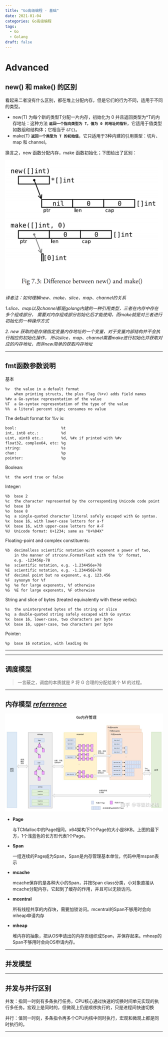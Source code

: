 ```yaml
---
title: "Go高级编程 - 基础"
date: 2021-01-04
categories: Go高级编程
tags: 
  - Go
  - Golang
draft: false
---
```


# Advanced

## new() 和 make() 的区别

看起来二者没有什么区别，都在堆上分配内存，但是它们的行为不同，适用于不同的类型。

- new(T) 为每个新的类型T分配一片内存，初始化为 0 并且返回类型为*T的内存地址：这种方法 **`返回一个指向类型为 T，值为 0 的地址的指针`**，它适用于值类型如数组和结构体；它相当于 `&T{}`。
- make(T) **`返回一个类型为 T 的初始值`**，它只适用于3种内建的引用类型：切片、map 和 channel。

换言之，new 函数分配内存，make 函数初始化；下图给出了区别：

![../../static/images/202101040000/Untitled.png](../../static/images/202101040000/Untitled.png)

*译者注：如何理解new、make、slice、map、channel的关系*

*1.slice、map以及channel都是golang内建的一种引用类型，三者在内存中存在多个组成部分， 需要对内存组成部分初始化后才能使用，而make就是对三者进行初始化的一种操作方式*

*2. new 获取的是存储指定变量内存地址的一个变量，对于变量内部结构并不会执行相应的初始化操作， 所以slice、map、channel需要make进行初始化并获取对应的内存地址，而非new简单的获取内存地址*

---

## fmt函数参数说明

基本

```
%v	the value in a default format
	when printing structs, the plus flag (%+v) adds field names
%#v	a Go-syntax representation of the value
%T	a Go-syntax representation of the type of the value
%%	a literal percent sign; consumes no value
```

The default format for %v is:

```
bool:                    %t
int, int8 etc.:          %d
uint, uint8 etc.:        %d, %#x if printed with %#v
float32, complex64, etc: %g
string:                  %s
chan:                    %p
pointer:                 %p
```

Boolean:

```
%t	the word true or false
```

Integer:

```
%b	base 2
%c	the character represented by the corresponding Unicode code point
%d	base 10
%o	base 8
%q	a single-quoted character literal safely escaped with Go syntax.
%x	base 16, with lower-case letters for a-f
%X	base 16, with upper-case letters for A-F
%U	Unicode format: U+1234; same as "U+%04X"
```

Floating-point and complex constituents:

```
%b	decimalless scientific notation with exponent a power of two,
	in the manner of strconv.FormatFloat with the 'b' format,
	e.g. -123456p-78
%e	scientific notation, e.g. -1.234456e+78
%E	scientific notation, e.g. -1.234456E+78
%f	decimal point but no exponent, e.g. 123.456
%F	synonym for %f
%g	%e for large exponents, %f otherwise
%G	%E for large exponents, %F otherwise
```

String and slice of bytes (treated equivalently with these verbs):

```
%s	the uninterpreted bytes of the string or slice
%q	a double-quoted string safely escaped with Go syntax
%x	base 16, lower-case, two characters per byte
%X	base 16, upper-case, two characters per byte
```

Pointer:

```
%p	base 16 notation, with leading 0x
```

---

---

## 调度模型

> 一言蔽之，调度的本质就是 P 将 G 合理的分配给某个 M 的过程。
> 

---

## 内存模型 *[referrence](https://zhuanlan.zhihu.com/p/76802887)*

![Untitled](../../static/images/202101040000/Untitled%201.png)

- **Page**
  
    与TCMalloc中的Page相同，x64架构下1个Page的大小是8KB。上图的最下方，1个浅蓝色的长方形代表1个Page。
    
- **Span**
  
    一组连续的Page成为Span，Span是内存管理基本单位，代码中用mspan表示
    
- **mcache**
  
    mcache保存的是各种大小的Span，并按Span class分类，小对象直接从mcache分配内存，它起到了缓存的作用，并且可以无锁访问。
    
- **mcentral**
  
    所有线程共享的内存块，需要加锁访问。mcentral的Span不够用时会向mheap申请内存
    
- **mheap**
  
    堆内存的抽象，把从OS申请出的内存页组织成Span，并保存起来。mheap的Span不够用时会向OS申请内存。
    

---

## 并发模型

---

## 并发与并行区别

并发：指同一时刻有多条执行任务，CPU核心通过快速的切换时间单元实现的执行多任务。宏观上是同时的，但微观上仍是顺序执行的，只是进程间快速切换

并行：值同一时刻，多条指令再多个CPU内核中同时执行，宏观和微观上都是同时执行的。

---